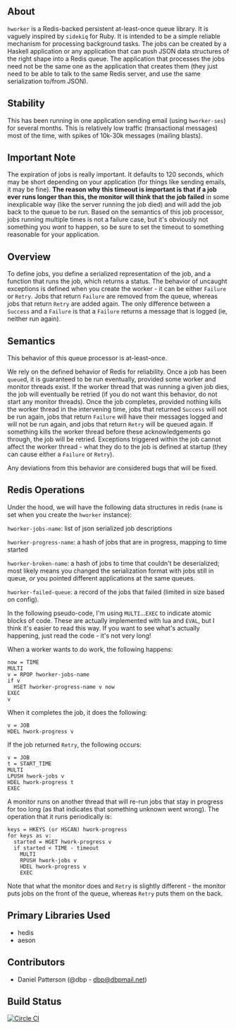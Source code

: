 ## About

`hworker` is a Redis-backed persistent at-least-once queue library. It
is vaguely inspired by `sidekiq` for Ruby. It is intended to be a
simple reliable mechanism for processing background tasks. The jobs
can be created by a Haskell application or any application that can
push JSON data structures of the right shape into a Redis queue. The
application that processes the jobs need not be the same one as the
application that creates them (they just need to be able to talk to
the same Redis server, and use the same serialization to/from JSON).

## Stability

This has been running in one application sending email (using
`hworker-ses`) for several months. This is relatively low traffic
(transactional messages) most of the time, with spikes of 10k-30k
messages (mailing blasts).

## Important Note

The expiration of jobs is really important. It defaults to 120
seconds, which may be short depending on your application (for things
like sending emails, it may be fine). **The reason why this timeout is
important is that if a job ever runs longer than this, the monitor
will think that the job failed** in some inexplicable way (like the
server running the job died) and will add the job back to the queue to
be run. Based on the semantics of this job processor, jobs running
multiple times is not a failure case, but it's obviously not something
you _want_ to happen, so be sure to set the timeout to something
reasonable for your application.

## Overview

To define jobs, you define a serialized representation of the job, and
a function that runs the job, which returns a status. The behavior of
uncaught exceptions is defined when you create the worker - it can be
either `Failure` or `Retry`. Jobs that return `Failure` are removed
from the queue, whereas jobs that return `Retry` are added again. The
only difference between a `Success` and a `Failure` is that a
`Failure` returns a message that is logged (ie, neither run again).

## Semantics

This behavior of this queue processor is at-least-once.

We rely on the defined behavior of Redis for reliability. Once a job
has been `queue`d, it is guaranteed to be run eventually, provided
some worker and monitor threads exist. If the worker thread that was
running a given job dies, the job will eventually be retried (if you
do not want this behavior, do not start any monitor threads). Once the
job completes, provided nothing kills the worker thread in the
intervening time, jobs that returned `Success` will not be run again,
jobs that return `Failure` will have their messages logged and will
not be run again, and jobs that return `Retry` will be queued
again. If something kills the worker thread before these
acknowledgements go through, the job will be retried. Exceptions
triggered within the job cannot affect the worker thread - what they
do to the job is defined at startup (they can cause either a `Failure`
or `Retry`).

Any deviations from this behavior are considered bugs that will be fixed.


## Redis Operations

Under the hood, we will have the following data structures in redis
(`name` is set when you create the `hworker` instance):

`hworker-jobs-name`: list of json serialized job descriptions

`hworker-progress-name`: a hash of jobs that are in progress, mapping to time started

`hworker-broken-name`: a hash of jobs to time that couldn't be deserialized; most likely means you changed the serialization format with jobs still in queue, _or_ you pointed different applications at the same queues.

`hworker-failed-queue`: a record of the jobs that failed (limited in size based on config).

In the following pseudo-code, I'm using `MULTI`...`EXEC` to indicate
atomic blocks of code. These are actually implemented with lua and
`EVAL`, but I think it's easier to read this way. If you want to see
what's actually happening, just read the code - it's not very long!

When a worker wants to do work, the following happens:

```
now = TIME
MULTI
v = RPOP hworker-jobs-name
if v
  HSET hworker-progress-name v now
EXEC
v
```

When it completes the job, it does the following:

```
v = JOB
HDEL hwork-progress v
```

If the job returned `Retry`, the following occurs:

```
v = JOB
t = START_TIME
MULTI
LPUSH hwork-jobs v
HDEL hwork-progress t
EXEC
```

A monitor runs on another thread that will re-run jobs that stay in
progress for too long (as that indicates that something unknown went
wrong). The operation that it runs periodically is:

```
keys = HKEYS (or HSCAN) hwork-progress
for keys as v:
  started = HGET hwork-progress v
  if started < TIME - timeout
    MULTI
    RPUSH hwork-jobs v
    HDEL hwork-progress v
    EXEC
```

Note that what the monitor does and `Retry` is slightly different -
the monitor puts jobs on the front of the queue, whereas `Retry` puts
them on the back.

## Primary Libraries Used

- hedis
- aeson

## Contributors

- Daniel Patterson (@dbp - dbp@dbpmail.net)

## Build Status

[![Circle CI](https://circleci.com/gh/dbp/hworker.svg?style=svg&circle-token=b40a5b06c599d457cbaa4d1c00824c98d4768f2f)](https://circleci.com/gh/dbp/hworker)
